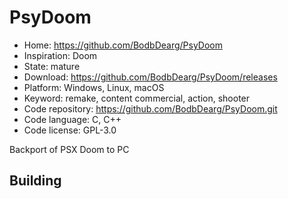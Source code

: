# PsyDoom

- Home: https://github.com/BodbDearg/PsyDoom
- Inspiration: Doom
- State: mature
- Download: https://github.com/BodbDearg/PsyDoom/releases
- Platform: Windows, Linux, macOS
- Keyword: remake, content commercial, action, shooter
- Code repository: https://github.com/BodbDearg/PsyDoom.git
- Code language: C, C++
- Code license: GPL-3.0

Backport of PSX Doom to PC

## Building

